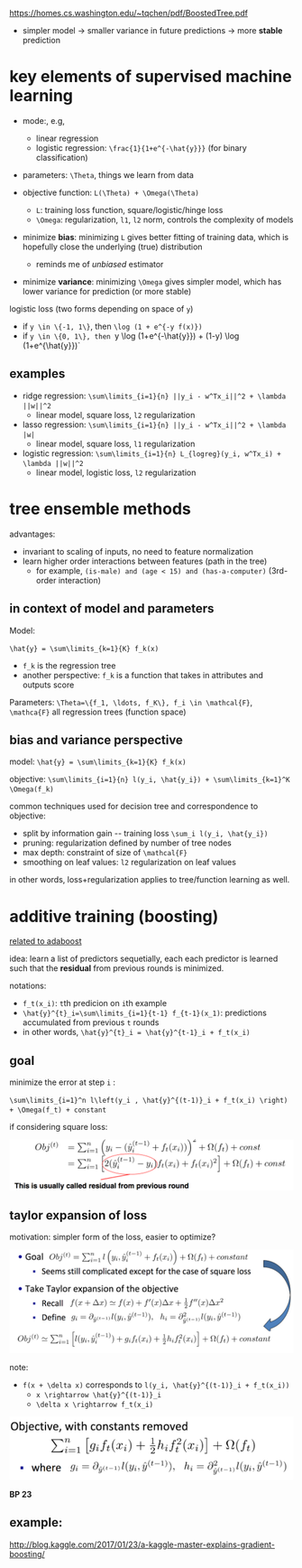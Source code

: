 https://homes.cs.washington.edu/~tqchen/pdf/BoostedTree.pdf

- simpler model -> smaller variance in future predictions -> more **stable** prediction

# key elements of supervised machine learning

- mode:, e.g, 
  - linear regression
  - logistic regression: `\frac{1}{1+e^{-\hat{y}}}` (for binary classification)

- parameters: `\Theta`, things we learn from data

- objective function: `L(\Theta) + \Omega(\Theta)`
  - `L`: training loss function, square/logistic/hinge loss
  - `\Omega`: regularization, `l1`, `l2` norm, controls the complexity of models

- minimize **bias**: minimizing `L` gives better fitting of training data, which is hopefully close the underlying (true) distribution
  - reminds me of *unbiased* estimator

- minimize **variance**: minimizing `\Omega` gives simpler model, which has lower variance for prediction (or more stable)

logistic loss (two forms depending on space of `y`)

- if `y \in \{-1, 1\}`, then `\log (1 + e^{-y f(x)})`
- if `y \in \{0, 1\}, then `y \log (1+e^{-\hat{y}}) + (1-y) \log (1+e^{\hat{y}})`

## examples

- ridge regression: `\sum\limits_{i=1}{n} ||y_i - w^Tx_i||^2 + \lambda ||w||^2`
  - linear model, square loss, `l2` regularization
- lasso regression: `\sum\limits_{i=1}{n} ||y_i - w^Tx_i||^2 + \lambda |w|`
  - linear model, square loss, `l1` regularization
- logistic regression: `\sum\limits_{i=1}{n} L_{logreg}(y_i, w^Tx_i) + \lambda ||w||^2`
  - linear model, logistic loss, `l2` regularization


# tree ensemble methods

advantages:

- invariant to scaling of inputs, no need to feature normalization
- learn higher order interactions between features (path in the tree)
  - for example, `(is-male) and (age < 15) and (has-a-computer)` (3rd-order interaction)	

## in context of model and parameters

Model:

`\hat{y} = \sum\limits_{k=1}{K} f_k(x)`

- `f_k` is the regression tree
- another perspective: `f_k` is a function that takes in attributes and outputs score

Parameters: `\Theta=\{f_1, \ldots, f_K\}, f_i \in \mathcal{F}`, `\mathca{F}` all regression trees (function space)

## bias and variance perspective

model: `\hat{y} = \sum\limits_{k=1}{K} f_k(x)`

objective: `\sum\limits_{i=1}{n} l(y_i, \hat{y_i}) + \sum\limits_{k=1}^K \Omega(f_k)`

common techniques used for decision tree and correspondence to objective:

- split by information gain -- training loss `\sum_i l(y_i, \hat{y_i})`
- pruning: regularization defined by number of tree nodes
- max depth: constraint of size of `\mathcal{F}`
- smoothing on leaf values: `l2` regularization on leaf values

in other words, loss+regularization applies to tree/function learning as well. 

# additive training (boosting)

[related to adaboost](../august/boosting.md)

idea: learn a list of predictors sequetially, each each predictor is learned such that the **residual** from previous rounds is minimized. 


notations:

- `f_t(x_i)`: `t`th predicion on `i`th example
- `\hat{y}^{t}_i=\sum\limits_{i=1}{t-1} f_{t-1}(x_1)`: predictions accumulated from previous `t` rounds
- in other words, `\hat{y}^{t}_i = \hat{y}^{t-1}_i + f_t(x_i)`

## goal

minimize the error at step `i` :

`\sum\limits_{i=1}^n l\left(y_i , \hat{y}^{(t-1)}_i + f_t(x_i) \right) + \Omega(f_t) + constant`

if considering square loss:

![](figs/boosting-tree-residual.png)

## taylor expansion of loss

motivation: simpler form of the loss, easier to optimize?

![](figs/boosting-tree-taylor-expansion.png)

note:

- `f(x + \delta x)` corresponds to `l(y_i, \hat{y}^{(t-1)}_i + f_t(x_i))`
  - `x \rightarrow \hat{y}^{(t-1)}_i `
  - `\delta x \rightarrow f_t(x_i)`

![](figs/boosting-tree-new-objective.png)

**BP 23**

## example: 

http://blog.kaggle.com/2017/01/23/a-kaggle-master-explains-gradient-boosting/